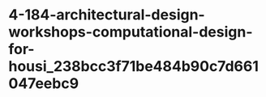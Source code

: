 # 4-184-architectural-design-workshops-computational-design-for-housi_238bcc3f71be484b90c7d661047eebc9
